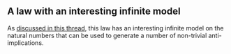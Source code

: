 ## A law with an interesting infinite model

As [discussed in this thread](https://leanprover.zulipchat.com/#narrow/stream/458659-Equational/topic/1661.20-.3E.201657.20-.20another.20one.20bites.20the.20dust), this law has an interesting infinite model on the natural numbers that can be used to generate a number of non-trivial anti-implications.
